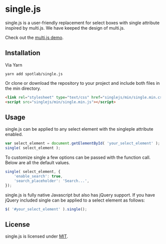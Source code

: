 single.js
=======

single.js is a user-friendly replacement for select boxes with single attribute inspired by multi.js. We have keeped the design of multi.js.

Check out the [multi.js demo](http://fabianlindfors.se/singlejs/).

Installation
-----

Via Yarn

```nodejs
yarn add spotlab/single.js
```

Or clone or download the repository to your project and include both files in the min directory.

```html
<link rel="stylesheet" type="text/css" href="singlejs/min/single.min.css">
<script src="singlejs/min/single.min.js"></script>
```

Usage
-----
single.js can be applied to any select element with the singleple attribute enabled.

```javascript
var select_element = document.getElementById( 'your_select_element' );
single( select_element );
```


To customize single a few options can be passed with the function call. Below are all the default values.

```javascript
single( select_element, {
    'enable_search': true,
    'search_placeholder': 'Search...',
});
```


single.js is fully native Javascript but also has jQuery support. If you have jQuery included single can be applied to a select element as follows:

```javascript
$( '#your_select_element' ).single();
```

License
-----
single.js is licensed under [MIT](https://github.com/Fabianlindfors/single.js/blob/master/LICENSE).
